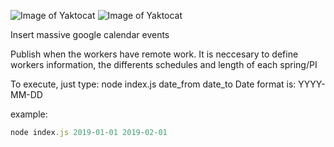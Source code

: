 ![Image of Yaktocat](https://travis-ci.com/gtrrz-victor/publish-calendar-event.svg?branch=develop)
![Image of Yaktocat](https://travis-ci.com/gtrrz-victor/publish-calendar-event.svg?branch=master)


Insert massive google calendar events

Publish when the workers have remote work. 
It is neccesary to define workers information, the differents schedules and length of each spring/PI


To execute, just type: node index.js date_from date_to
Date format is: YYYY-MM-DD

example:
```js
node index.js 2019-01-01 2019-02-01
```
